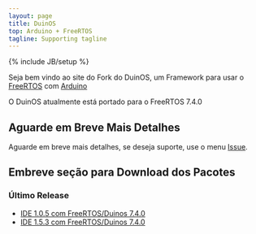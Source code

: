 ```yaml
---
layout: page
title: DuinOS
top: Arduino + FreeRTOS
tagline: Supporting tagline
---
```

{% include JB/setup %}

Seja bem vindo ao site do Fork do DuinOS, um Framework para usar o [FreeRTOS](http://www.freertos.org) 
com [Arduino](http://www.arduino.cc)

O DuinOS atualmente está portado para o FreeRTOS 7.4.0

## Aguarde em Breve Mais Detalhes

Aguarde em breve mais detalhes, se deseja suporte, use o menu [Issue](https://github.com/DuinOS/DuinOS/issues).

## Embreve seção para Download dos Pacotes

### Último Release

* [IDE 1.0.5 com FreeRTOS/Duinos 7.4.0](/download/arduino-0105-duinos+freertos0740-macosx.zip)
* [IDE 1.5.3 com FreeRTOS/Duinos 7.4.0](/download/arduino-1.5.3-duinos+freertos7.4.0-macosx.zip)
